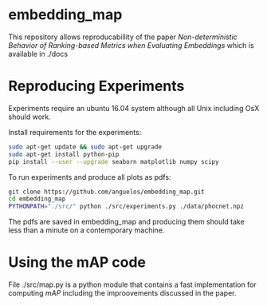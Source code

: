 # embedding_map

This repository allows reproducabillity of the paper *Non-deterministic Behavior of Ranking-based
Metrics when Evaluating Embeddings* which is available in ./docs

# Reproducing Experiments
Experiments require an ubuntu 16.04 system although all Unix including OsX should work.

Install requirements for the experiments:
```bash
sudo apt-get update && sudo apt-get upgrade
sudo apt-get install python-pip
pip install --user --upgrade seaborn matplotlib numpy scipy 
```

To run experiments and produce all plots as pdfs:
```bash
git clone https://github.com/anguelos/embedding_map.git
cd embedding_map
PYTHONPATH="./src/" python ./src/experiments.py ./data/phocnet.npz 
```
The pdfs are saved in embedding_map and producing them should take less than a minute on a contemporary machine.

# Using the mAP code

File ./src/map.py is a python module that contains a fast implementation for computing *mAP* including the improovements discussed in the paper. 